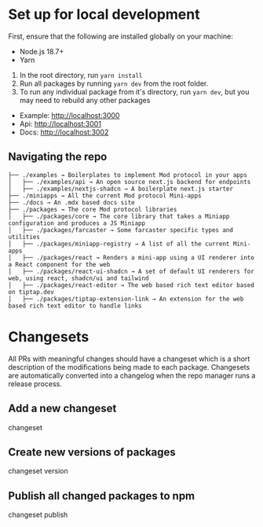 # Set up for local development

First, ensure that the following are installed globally on your machine:

- Node.js 18.7+
- Yarn

1. In the root directory, run `yarn install`
2. Run all packages by running `yarn dev` from the root folder.
3. To run any individual package from it's directory, run `yarn dev`, but you may need to rebuild any other packages

- Example: [http://localhost:3000](http://localhost:3000)
- Api: [http://localhost:3001](http://localhost:3001)
- Docs: [http://localhost:3002](http://localhost:3002)

## Navigating the repo

```
├── ./examples → Boilerplates to implement Mod protocol in your apps
│   ├── ./examples/api → An open source next.js backend for endpoints
│   ├── ./examples/nextjs-shadcn → A boilerplate next.js starter
├── ./miniapps → All the current Mod protocol Mini-apps
├── ./docs → An .mdx based docs site
├── ./packages → The core Mod protocol libraries
│   ├── ./packages/core → The core library that takes a Miniapp configuration and produces a JS Miniapp
│   ├── ./packages/farcaster → Some farcaster specific types and utilities
│   ├── ./packages/miniapp-registry → A list of all the current Mini-apps
│   ├── ./packages/react → Renders a mini-app using a UI renderer into a React component for the web
│   ├── ./packages/react-ui-shadcn → A set of default UI renderers for web, using react, shadcn/ui and tailwind
│   ├── ./packages/react-editor → The web based rich text editor based on tiptap.dev
│   ├── ./packages/tiptap-extension-link → An extension for the web based rich text editor to handle links
```

# Changesets

All PRs with meaningful changes should have a changeset which is a short description of the modifications being made to each package. Changesets are automatically converted into a changelog when the repo manager runs a release process.

## Add a new changeset

changeset

## Create new versions of packages

changeset version

## Publish all changed packages to npm

changeset publish
